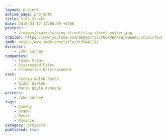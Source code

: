 ```yaml
---
layout: project
active_page: projects
title: Sing Street
date: 2016-03-17 12:00:00 +0100
posters:
    - /images/projects/sing-street/sing-street-poster.jpg
trailer: https://www.youtube.com/embed/r3lChU6RdEA?rel=0&amp;showinfo=0
imdb: http://www.imdb.com/title/tt3544112/
director:
    - John Carney
companies:
    - Cosmo Films
    - Distressed Films
    - FilmNation Entertainment
cast:
    - Ferdia Walsh-Peelo
    - Aidan Gillen
    - Maria Doyle Kennedy
writers:
    - John Carney
tags:
    - Comedy
    - Drama
    - Music
    - Romance
category: projects
published: true
---
```

